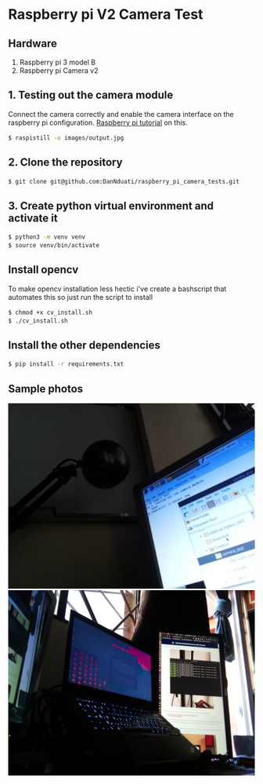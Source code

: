 # Raspberry pi V2 Camera Test
## Hardware
1. Raspberry pi 3 model B
2. Raspberry pi Camera v2

## 1. Testing out the camera module
Connect the camera correctly and enable the camera interface on the raspberry pi configuration. [Raspberry pi tutorial](https://projects.raspberrypi.org/en/projects/getting-started-with-picamera) on this.
```bash
$ raspistill -o images/output.jpg
```
## 2. Clone the repository
```bash
$ git clone git@github.com:DanNduati/raspberry_pi_camera_tests.git 
```
## 3. Create python virtual environment and activate it
```bash
$ python3 -m venv venv
$ source venv/bin/activate
```
## Install opencv
To make opencv installation less hectic i've create a bashscript that automates this so just run the script to install
```bash
$ chmod +x cv_install.sh
$ ./cv_install.sh
```
## Install the other dependencies
```bash
$ pip install -r requirements.txt
```

## Sample photos
<img src="images/image.jpg"></img>
<img src="images/output.jpg"></img>
